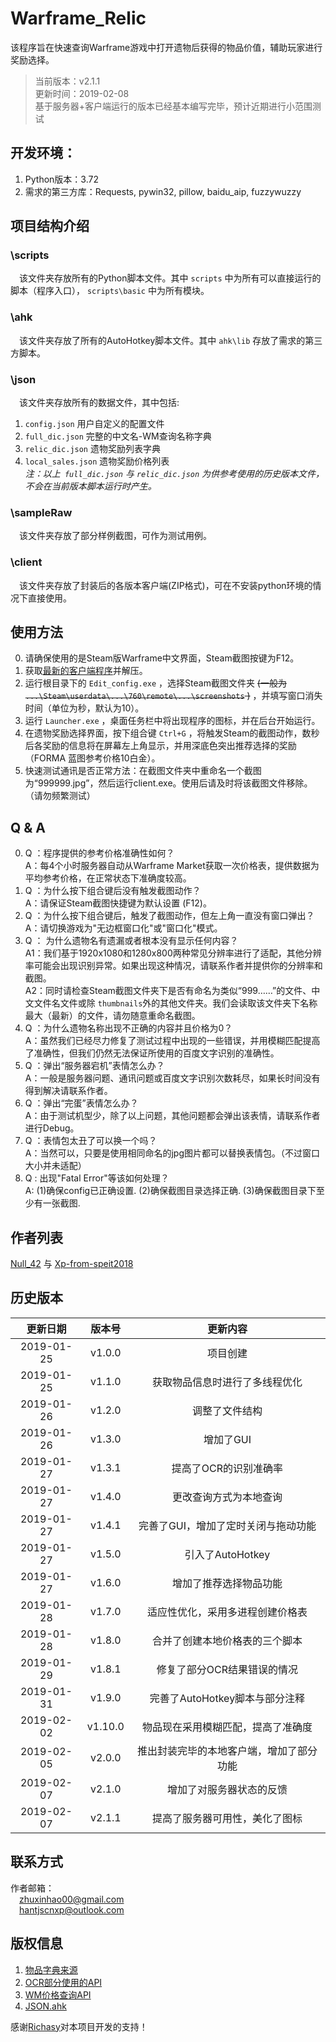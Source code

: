 # Warframe_Relic
该程序旨在快速查询Warframe游戏中打开遗物后获得的物品价值，辅助玩家进行奖励选择。
>当前版本：v2.1.1  
更新时间：2019-02-08    
基于服务器+客户端运行的版本已经基本编写完毕，预计近期进行小范围测试

## 开发环境：
1. Python版本：3.72
2. 需求的第三方库：Requests, pywin32, pillow, baidu_aip, fuzzywuzzy

## 项目结构介绍
### \scripts
&emsp;该文件夹存放所有的Python脚本文件。其中 `scripts` 中为所有可以直接运行的脚本（程序入口）， `scripts\basic` 中为所有模块。

### \ahk
&emsp;该文件夹存放了所有的AutoHotkey脚本文件。其中 `ahk\lib` 存放了需求的第三方脚本。
### \json
&emsp;该文件夹存放所有的数据文件，其中包括:  
1. `config.json` 用户自定义的配置文件
2. `full_dic.json` 完整的中文名-WM查询名称字典
3. `relic_dic.json` 遗物奖励列表字典
4. `local_sales.json` 遗物奖励价格列表  
*注：以上` full_dic.json` 与 `relic_dic.json` 为供参考使用的历史版本文件，不会在当前版本脚本运行时产生。*
### \sampleRaw
&emsp;该文件夹存放了部分样例截图，可作为测试用例。
### \client
&emsp;该文件夹存放了封装后的各版本客户端(ZIP格式)，可在不安装python环境的情况下直接使用。


## 使用方法
0. 请确保使用的是Steam版Warframe中文界面，Steam截图按键为F12。
1. 获取[最新的客户端程序](http://47.102.125.24/downloads/Warframe_Relic_client_v2.1.1.zip)并解压。
2. 运行根目录下的 `Edit_config.exe` ，选择Steam截图文件夹 ~~(一般为 `...\Steam\userdata\...\760\remote\...\screenshots` )~~ ，并填写窗口消失时间（单位为秒，默认为10）。
3. 运行 `Launcher.exe` ，桌面任务栏中将出现程序的图标，并在后台开始运行。
4. 在遗物奖励选择界面，按下组合键 `Ctrl+G` ，将触发Steam的截图动作，数秒后各奖励的信息将在屏幕左上角显示，并用深底色突出推荐选择的奖励（FORMA 蓝图参考价格10白金）。  
5. 快速测试通讯是否正常方法：在截图文件夹中重命名一个截图为“999999.jpg”，然后运行client.exe。使用后请及时将该截图文件移除。（请勿频繁测试）  

## Q & A
0. Q ：程序提供的参考价格准确性如何？  
A：每4个小时服务器自动从Warframe Market获取一次价格表，提供数据为平均参考价格，在正常状态下准确度较高。
1. Q ：为什么按下组合键后没有触发截图动作？  
A：请保证Steam截图快捷键为默认设置 (F12)。
2. Q ：为什么按下组合键后，触发了截图动作，但左上角一直没有窗口弹出？  
A：请切换游戏为"无边框窗口化"或"窗口化"模式。  
3. Q ： 为什么遗物名有遗漏或者根本没有显示任何内容？  
A1：我们基于1920x1080和1280x800两种常见分辨率进行了适配，其他分辨率可能会出现识别异常。如果出现这种情况，请联系作者并提供你的分辨率和截图。  
A2：同时请检查Steam截图文件夹下是否有命名为类似“999……”的文件、中文文件名文件或除 `thumbnails`外的其他文件夹。我们会读取该文件夹下名称最大（最新）的文件，请勿随意重命名截图。
4. Q ：为什么遗物名称出现不正确的内容并且价格为0？  
A：虽然我们已经尽力修复了测试过程中出现的一些错误，并用模糊匹配提高了准确性，但我们仍然无法保证所使用的百度文字识别的准确性。  
5. Q ：弹出“服务器宕机”表情怎么办？  
A：一般是服务器问题、通讯问题或百度文字识别次数耗尽，如果长时间没有得到解决请联系作者。  
6. Q ：弹出“完蛋”表情怎么办？  
A：由于测试机型少，除了以上问题，其他问题都会弹出该表情，请联系作者进行Debug。  
7. Q ：表情包太丑了可以换一个吗？  
A：当然可以，只要是使用相同命名的jpg图片都可以替换表情包。（不过窗口大小并未适配）  
8. Q : 出现"Fatal Error"等该如何处理？  
A: (1)确保config已正确设置. (2)确保截图目录选择正确. (3)确保截图目录下至少有一张截图.

## 作者列表
[Null_42](https://github.com/EricZhu-42) 与 [Xp-from-speit2018](https://github.com/Xp-from-speit2018)

## 历史版本

更新日期|版本号|更新内容
:--:|:--:|:---:
2019-01-25|v1.0.0 |项目创建  
2019-01-25|v1.1.0 |获取物品信息时进行了多线程优化  
2019-01-26|v1.2.0 |调整了文件结构  
2019-01-26|v1.3.0 |增加了GUI  
2019-01-27|v1.3.1 |提高了OCR的识别准确率  
2019-01-27|v1.4.0 |更改查询方式为本地查询  
2019-01-27|v1.4.1 |完善了GUI，增加了定时关闭与拖动功能  
2019-01-27|v1.5.0 |引入了AutoHotkey  
2019-01-27|v1.6.0 |增加了推荐选择物品功能  
2019-01-28|v1.7.0 |适应性优化，采用多进程创建价格表
2019-01-28|v1.8.0 |合并了创建本地价格表的三个脚本
2019-01-29|v1.8.1 |修复了部分OCR结果错误的情况
2019-01-31|v1.9.0 |完善了AutoHotkey脚本与部分注释
2019-02-02|v1.10.0 |物品现在采用模糊匹配，提高了准确度
2019-02-05|v2.0.0 |推出封装完毕的本地客户端，增加了部分功能
2019-02-07|v2.1.0 |增加了对服务器状态的反馈
2019-02-07|v2.1.1 |提高了服务器可用性，美化了图标

## 联系方式  
作者邮箱：  
&emsp;zhuxinhao00@gmail.com  
&emsp;hantjscnxp@outlook.com
 
## 版权信息
 1. [物品字典来源](https://github.com/Richasy/WFA_Lexicon)
 2. [OCR部分使用的API](https://ai.baidu.com)
 3. [WM价格查询API](http://wfa.richasy.cn)
 4. [JSON.ahk](https://github.com/cocobelgica/AutoHotkey-JSON)  
 
 感谢[Richasy](https://github.com/Richasy)对本项目开发的支持！

